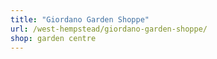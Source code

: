 ```yaml
---
title: "Giordano Garden Shoppe"
url: /west-hempstead/giordano-garden-shoppe/
shop: garden centre
---
```

